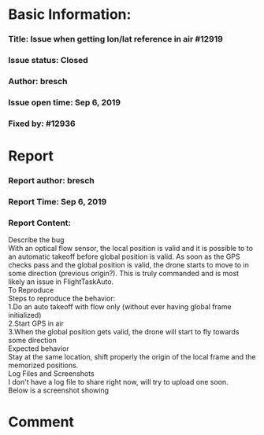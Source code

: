 # Basic Information:
### Title:  Issue when getting lon/lat reference in air #12919 
### Issue status: Closed
### Author: bresch
### Issue open time: Sep 6, 2019
### Fixed by: #12936
# Report
### Report author: bresch
### Report Time: Sep 6, 2019
### Report Content:   
Describe the bug    
With an optical flow sensor, the local position is valid and it is possible to to an automatic takeoff before global position is valid. As soon as the GPS checks pass and the global position is valid, the drone starts to move to in some direction (previous origin?). This is truly commanded and is most likely an issue in FlightTaskAuto.  
To Reproduce    
Steps to reproduce the behavior:  
1.Do an auto takeoff with flow only (without ever having global frame initialized)  
2.Start GPS in air  
3.When the global position gets valid, the drone will start to fly towards some direction  
Expected behavior    
Stay at the same location, shift properly the origin of the local frame and the memorized positions.  
Log Files and Screenshots    
I don't have a log file to share right now, will try to upload one soon.    
Below is a screenshot showing    

# Comment
